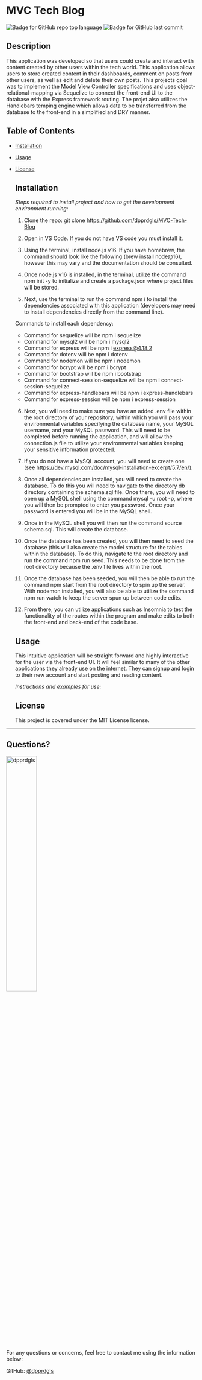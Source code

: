 # MVC Tech Blog

  
  ![Badge for GitHub repo top language](https://img.shields.io/github/languages/top/dpprdgls/MVC-Tech-Blog?style=flat&logo=appveyor) ![Badge for GitHub last commit](https://img.shields.io/github/last-commit/dpprdgls/MVC-Tech-Blog?style=flat&logo=appveyor)
  

  ## Description
  This application was developed so that users could create and interact with content created by other users within the tech world. This application allows users to store created content in their dashboards, comment on posts from other users, as well as edit and delete their own posts. This projects goal was to implement the Model View Controller specifications and uses object-relational-mapping via Sequelize to connect the front-end UI to the database with the Express framework routing. The projet also utilizes the Handlebars temping engine which allows data to be transferred from the database to the front-end in a simplified and DRY manner. 



  ## Table of Contents
  * [Installation](#installation)
  * [Usage](#usage)
  * [License](#license)
    
    ## Installation
    
    *Steps required to install project and how to get the development environment running:*

    1. Clone the repo:
    git clone https://github.com/dpprdgls/MVC-Tech-Blog

    2. Open in VS Code. If you do not have VS code you must install it.

    3. Using the terminal, install node.js v16. If you have homebrew, the command should look like the following (brew install node@16), however this may vary and the documentation should be consulted.

    4. Once node.js v16 is installed, in the terminal, utilize the command npm init -y to initialize and create a package.json where project files will be stored.

    5. Next, use the terminal to run the command npm i to install the dependencies associated with this application (developers may need to install dependencies directly from the command line).

      Commands to install each dependency:

      - Command for sequelize will be npm i sequelize
      - Command for mysql2 will be npm i mysql2
      - Command for express will be npm i express@4.18.2
      - Command for dotenv will be npm i dotenv
      - Command for nodemon will be npm i nodemon
      - Command for bcrypt will be npm i bcrypt
      - Command for bootstrap will be npm i bootstrap
      - Command for connect-session-sequelize will be npm i connect-session-sequelize
      - Command for express-handlebars will be npm i express-handlebars
      - Command for express-session will be npm i express-session
      

    6. Next, you will need to make sure you have an added .env file within the root directory of your repository, within which you will pass your environmental variables specifying the database name, your MySQL username, and your MySQL password. This will need to be completed before running the application, and will allow the connection.js file to utilize your environmental variables keeping your sensitive information protected.

    7. If you do not have a MySQL account, you will need to create one (see https://dev.mysql.com/doc/mysql-installation-excerpt/5.7/en/).

    8. Once all dependencies are installed, you will need to create the database. To do this you will need to navigate to the directory db directory containing the schema.sql file. Once there, you will need to open up a MySQL shell using the command mysql -u root -p, where you will then be prompted to enter you password. Once your password is entered you will be in the MySQL shell.

    9. Once in the MySQL shell you will then run the command source schema.sql. This will create the database.

    10. Once the database has been created, you will then need to seed the database (this will also create the model structure for the tables within the database). To do this, navigate to the root directory and run the command npm run seed. This needs to be done from the root directory because the .env file lives within the root.

    11. Once the database has been seeded, you will then be able to run the command npm start from the root directory to spin up the server. With nodemon installed, you will also be able to utilize the command npm run watch to keep the server spun up between code edits.

    12. From there, you can utilize applications such as Insomnia to test the functionality of the routes within the program and make edits to both the front-end and back-end of the code base.



    
    ## Usage

    This intuitive application will be straight forward and highly interactive for the user via the front-end UI. It will feel similar to many of the other applications they already use on the internet. They can signup and login to their new account and start posting and reading content. 
   


    *Instructions and examples for use:*
    


    ## License
    
    This project is covered under the MIT License license.
  ---

  ## Questions? 

  <img src="https://avatars.githubusercontent.com/u/74167696?v=4" alt="dpprdgls" width="40%" />

  For any questions or concerns, feel free to contact me using the information below:
  
  GitHub: [@dpprdgls](https://api.github.com/users/dpprdgls)

  